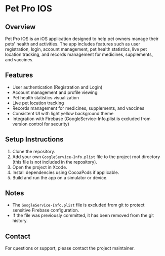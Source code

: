 # Pet Pro IOS

## Overview

Pet Pro IOS is an iOS application designed to help pet owners manage their pets' health and activities. The app includes features such as user registration, login, account management, pet health statistics, live pet location tracking, and records management for medicines, supplements, and vaccines.

## Features

- User authentication (Registration and Login)
- Account management and profile viewing
- Pet health statistics visualization
- Live pet location tracking
- Records management for medicines, supplements, and vaccines
- Consistent UI with light yellow background theme
- Integration with Firebase (GoogleService-Info.plist is excluded from version control for security)

## Setup Instructions

1. Clone the repository.
2. Add your own `GoogleService-Info.plist` file to the project root directory (this file is not included in the repository).
3. Open the project in Xcode.
4. Install dependencies using CocoaPods if applicable.
5. Build and run the app on a simulator or device.

## Notes

- The `GoogleService-Info.plist` file is excluded from git to protect sensitive Firebase configuration.
- If the file was previously committed, it has been removed from the git history.

## Contact

For questions or support, please contact the project maintainer.
